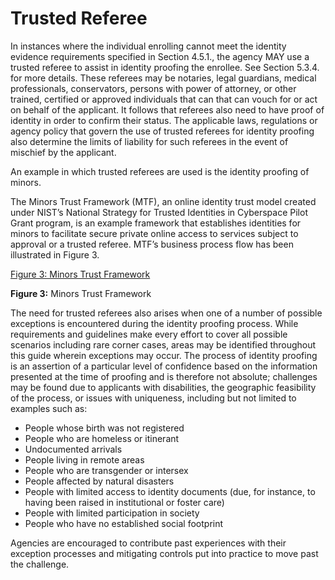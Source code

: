 # Trusted Referee

In instances where the individual enrolling cannot meet the identity evidence requirements specified in Section 4.5.1., the agency MAY use a trusted referee to assist in identity proofing the enrollee. See Section 5.3.4. for more details. These referees may be notaries, legal guardians, medical professionals, conservators, persons with power of attorney, or other trained, certified or approved individuals that can that can vouch for or act on behalf of the applicant. It follows that referees also need to have proof of identity in order to confirm their status. The applicable laws, regulations or agency policy that govern the use of trusted referees for identity proofing also determine the limits of liability for such referees in the event of mischief by the applicant. 

An example in which trusted referees are used is the identity proofing of minors.

The Minors Trust Framework (MTF), an online identity trust model created under NIST’s National Strategy for Trusted Identities in Cyberspace Pilot Grant program, is an example framework that establishes identities for minors to facilitate secure private online access to services subject to approval or a trusted referee. MTF’s business process flow has been illustrated in Figure 3.

[Figure 3: Minors Trust Framework](./media/figure-3-minors-trust-framework.png)

**Figure 3:** Minors Trust Framework

The need for trusted referees also arises when one of a number of possible exceptions is encountered during the identity proofing process.
While requirements and guidelines make every effort to cover all possible scenarios including rare corner cases, areas may be identified throughout this guide wherein exceptions may occur. The process of identity proofing is an assertion of a particular level of confidence based on the information presented at the time of proofing and is therefore not absolute; challenges may be found due to applicants with disabilities, the geographic feasibility of the process, or issues with uniqueness, including but not limited to examples such as:

- People whose birth was not registered
- People who are homeless or itinerant
- Undocumented arrivals
- People living in remote areas
- People who are transgender or intersex
- People affected by natural disasters
- People with limited access to identity documents (due, for instance, to having been raised in institutional or foster care)
- People with limited participation in society
- People who have no established social footprint

Agencies are encouraged to contribute past experiences with their exception processes and mitigating controls put into practice to move past the challenge.
